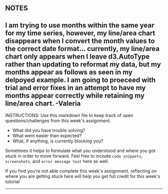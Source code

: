 ## NOTES
I am trying to use months within the same year for my time series, however, my line/area chart disappears when I convert the month values to the correct date format... currently, my line/area chart only appears when I leave d3.AutoType rather than updating to reformat my data, but my months appear as follows as seen in my delpoyed example. I am going to proeceed with trial and error fixes in an attempt to have my months appear correctly while retaining my line/area chart. -Valeria
-----------
INSTRUCTIONS:
Use this markdown file to keep track of open questions/challenges from this week's assignment.
- What did you have trouble solving?
- What went easier than expected?
- What, if anything, is currently blocking you?

Sometimes it helps to formulate what you understood and where you got stuck in order to move forward. Feel free to include `code snippets`, `screenshots`, and `error message text` here as well.

If you find you're not able complete this week's assignment, reflecting on where you are getting stuck here will help you get full credit for this week's tutorial

------------

